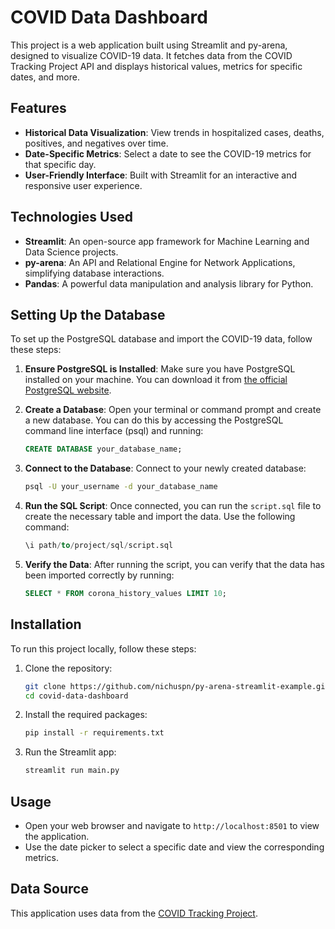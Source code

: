 # COVID Data Dashboard

This project is a web application built using Streamlit and py-arena, designed to visualize COVID-19 data. It fetches data from the COVID Tracking Project API and displays historical values, metrics for specific dates, and more.

## Features

- **Historical Data Visualization**: View trends in hospitalized cases, deaths, positives, and negatives over time.
- **Date-Specific Metrics**: Select a date to see the COVID-19 metrics for that specific day.
- **User-Friendly Interface**: Built with Streamlit for an interactive and responsive user experience.

## Technologies Used

- **Streamlit**: An open-source app framework for Machine Learning and Data Science projects.
- **py-arena**: An API and Relational Engine for Network Applications, simplifying database interactions.
- **Pandas**: A powerful data manipulation and analysis library for Python.

## Setting Up the Database

To set up the PostgreSQL database and import the COVID-19 data, follow these steps:

1. **Ensure PostgreSQL is Installed**: Make sure you have PostgreSQL installed on your machine. You can download it from [the official PostgreSQL website](https://www.postgresql.org/download/).

2. **Create a Database**: Open your terminal or command prompt and create a new database. You can do this by accessing the PostgreSQL command line interface (psql) and running:
   ```sql
   CREATE DATABASE your_database_name;
   ```

3. **Connect to the Database**: Connect to your newly created database:
   ```bash
   psql -U your_username -d your_database_name
   ```

4. **Run the SQL Script**: Once connected, you can run the `script.sql` file to create the necessary table and import the data. Use the following command:
   ```sql
   \i path/to/project/sql/script.sql
   ```

5. **Verify the Data**: After running the script, you can verify that the data has been imported correctly by running:
   ```sql
   SELECT * FROM corona_history_values LIMIT 10;
   ```

## Installation

To run this project locally, follow these steps:

1. Clone the repository:
   ```bash
   git clone https://github.com/nichuspn/py-arena-streamlit-example.git
   cd covid-data-dashboard
   ```

2. Install the required packages:
   ```bash
   pip install -r requirements.txt
   ```

3. Run the Streamlit app:
   ```bash
   streamlit run main.py
   ```

## Usage

- Open your web browser and navigate to `http://localhost:8501` to view the application.
- Use the date picker to select a specific date and view the corresponding metrics.

## Data Source

This application uses data from the [COVID Tracking Project](https://covidtracking.com/data/api).